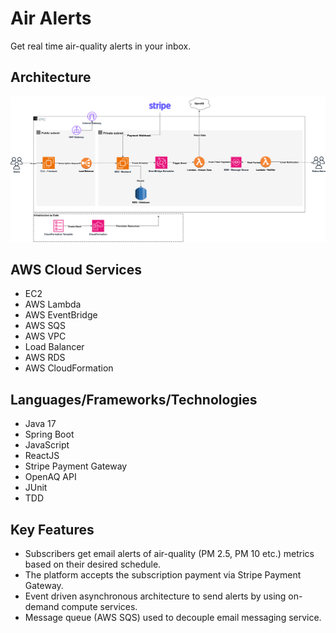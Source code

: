 # Air Alerts

Get real time air-quality alerts in your inbox.

## Architecture
![System Architecture](help/Architecture.png)

## AWS Cloud Services

* EC2
* AWS Lambda
* AWS EventBridge
* AWS SQS
* AWS VPC
* Load Balancer
* AWS RDS
* AWS CloudFormation

## Languages/Frameworks/Technologies

* Java 17
* Spring Boot
* JavaScript
* ReactJS
* Stripe Payment Gateway
* OpenAQ API
* JUnit
* TDD

## Key Features

* Subscribers get email alerts of air-quality (PM 2.5, PM 10 etc.) metrics based on their desired schedule.
* The platform accepts the subscription payment via Stripe Payment Gateway.
* Event driven asynchronous architecture to send alerts by using on-demand compute services.
* Message queue (AWS SQS) used to decouple email messaging service. 


